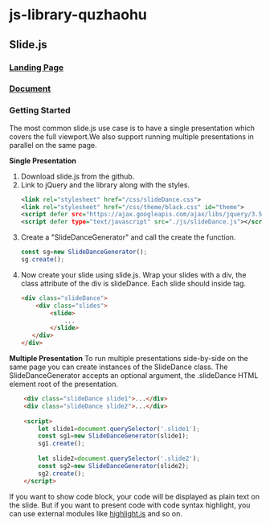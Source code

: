 # js-library-quzhaohu
## Slide.js

### [Landing Page](https://polar-dawn-62675.herokuapp.com/example/)
### [Document](https://polar-dawn-62675.herokuapp.com/)

### Getting Started

The most common slide.js use case is to have a single presentation which covers the full viewport.We also support running multiple presentations in parallel on the same page.

**Single Presentation**
1. Download slide.js from the github.
2. Link to jQuery and the library along with the styles.
   ```xml
   <link rel="stylesheet" href="/css/slideDance.css">
   <link rel="stylesheet" href="/css/theme/black.css" id="theme">
   <script defer src="https://ajax.googleapis.com/ajax/libs/jquery/3.5.1/jquery.min.js"></script>
   <script defer type="text/javascript" src="./js/slideDance.js"></script>
   ```
3. Create a "SlideDanceGenerator" and call the create the function.
   ``` javascript
   const sg=new SlideDanceGenerator();
   sg.create();
   ```
4. Now create your slide using slide.js. Wrap your slides with a div, the class attribute of the div is slideDance. Each slide should inside <slide> tag.
    ```html
    <div class="slideDance">
        <div class="slides">
            <slide>
                ...
            </slide>
       </div>
    </div>
    ```

**Multiple Presentation**
To run multiple presentations side-by-side on the same page you can create instances of the SlideDance class. The SlideDanceGenerator accepts an optional argument, the .slideDance HTML element root of the presentation.
```html
    <div class="slideDance slide1">...</div>
    <div class="slideDance slide2">...</div>
    
    <script>
        let slide1=document.querySelector('.slide1');
        const sg1=new SlideDanceGenerator(slide1);
        sg1.create();
    
        let slide2=document.querySelector('.slide2');
        const sg2=new SlideDanceGenerator(slide2);
        sg2.create();
    </script>
```
If you want to show code block, your code will be displayed as plain text on the slide. But if you want to present code with code syntax highlight, you can use external modules like [highlight.js](https://highlightjs.org/) and so on.
